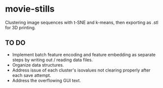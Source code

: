 movie-stills
============
Clustering image sequences with t-SNE and k-means, then exporting as .stl for 3D printing.

## TO DO
- Implement batch feature encoding and feature embedding as separate steps by writing out / reading data files.
- Organize data structures.
- Address issue of each cluster's isovalues not clearing properly after each save attempt.
- Address the overflowing GUI text.
